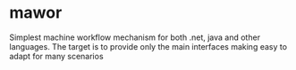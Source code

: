 # mawor
Simplest machine workflow mechanism for both .net, java and other languages. 
The target is to provide only the main interfaces making easy to adapt for many scenarios